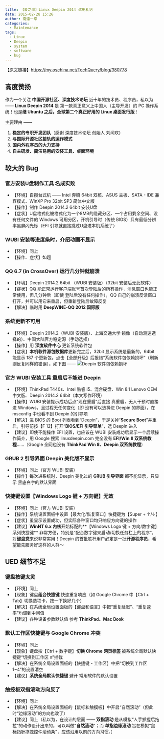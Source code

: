 ```yaml
---
title: 【爱之深】Linux Deepin 2014 试用札记
date: 2015-02-28 15:26
author: 南漂一卒
categories:
  - Maintenance
tags:
  - Linux
  - Deepin
  - system
  - software
  - bug
---
```



【原文链接】https://my.oschina.net/TechQuery/blog/380778


## 高度赞扬

作为一个关注 **中国开源社区、深度技术论坛** 近十年的技术员、程序员，私以为 —— **Linux Deepin 2014** 是 第一款真正意义上中国人（主导开发）的 PC 操作系统！也是**继 Ubuntu 之后，全球第二个真正好用的 Linux 桌面发行版**！

主要理由 ——
 1. **稳定的专职开发团队**（感谢 深度技术论坛 创始人 刘闻欢）
 2. **与国际开源社区接轨的运作模式**
 3. **国内外程序员的大力支持**
 4. **自主研发、简洁易用的安装工具、桌面环境**


## 较大的 Bug

### 官方安装U盘制作工具 名成实败

 - 【环境】自攒台式机 —— Intel 奔腾 64bit 双核、ASUS 主板、SATA - IDE 兼容模式、WinXP Pro 32bit SP3
   简体中文版
 - 【操作】制作 Deepin 2014.2 64bit 安装U盘
 - 【症状】U盘格式化被格式化为一个8MB的隐藏分区、一个占用剩余空间、没有任何文件的 Windows 可用分区，开机引导时（传统 BIOS）只有最低分辨率黑屏闪光标（EFI 引导就直接跳过U盘进本机系统了）

### WUBI 安装等进度条时，介绍动画不显示

 - 【环境】同上
 - 【操作、症状】如题

### QQ 6.7 (in CrossOver) 运行几分钟就崩溃

 - 【环境】Deepin 2014.2 64bit （WUBI 安装版）（32bit 安装后无此软件）
 - 【症状】QQ 能正常运行客户端账号首次登陆后的所有操作，消息窗口也能正常使用，但几分钟后（即使 登陆后没有任何操作），QQ 自己的崩溃反馈窗口打开，并可以用它来重启，但重新登陆后故障反复
 - 【解决】临时用 **DeepWINE-QQ 2012 国际版**

### 系统更新不可用

 - 【环境】Deepin 2014.2（WUBI 安装版）、上海交通大学 镜像（自动测速选择的）、中国大陆官方稳定源（手动选择）
 - 【操作】用 **深度软件中心** 更新系统软件包
 - 【症状】**本机软件源包数据库**更新完之后，32bit 显示系统是最新的，64bit 能显示 187 个更新包，点击【全部升级】后报错“系统软件包依赖损坏”（刷新则反复同样的错误），如下图 ——
![Deepin 软件包依赖损坏][1]

### 官方 WUBI 安装工具 重启后不能进 Deepin

 - 【环境】ThinkPad T440s、Intel 酷睿 i5、混合硬盘、Win 8.1 Lenovo OEM 中文版、Deepin 2014.2 64bit（本文写作环境）
 - 【操作】WUBI 安装提示成功后点“现在重启”后直接 真重启，无人干预时直接进 Windows，且过程无任何变化（即 没有可以选择进 Deepin 的界面），在 msconfig 中也看不到 Deepin 的引导项
 - 【解决】进 BIOS 的 Boot 列表看到“Deepin”，于是关掉“**Secure Boot**”并重启，引导前按【F 12】打开“**BIOS/EFI 引导菜单**”，选 Deepin 进入
 - 【建议】即使不能操作 EFI 设置，也应该在 WUBI 安装成功后显示一个后续操作简介，用 Google 搜索 linuxdeepin.com 完全没有 **EFI/Win 8 双系统教程**……（Google 全网也没有 **ThinkPad Win 8、Deepin 双系统教程**）

### GRUB 2 引导界面 Deepin 美化版不显示

 - 【环境】同上（官方 WUBI 安装）
 - 【操作】每次进系统时，Deepin 美化过的 **GRUB 引导界面** 都不能显示，只显示 黑底白字的默认界面

### 快捷键设置【Windows Logo 键 + 方向键】无效

 - 【环境】同上（官方 WUBI 安装）
 - 【操作】系统设置面板中设置【最大化/恢复窗口】快捷键为【Super + ↑/↓】
 - 【症状】虽显示设置成功，但实际各种窗口均只响应方向键的操作
 - 【建议】**WinNT 6.x 内核**开始标配的**【Windows Logo 键 + 方向/数字键】系列快捷键** 非常方便，特别是“配合数字键来启动/切换任务栏上的程序”，对**键盘党**来说非常实用！Deepin 的首批铁杆用户必定是一批**开源程序员**，希望能先服务好这样的人群～


## UED 细节不足

### 键盘按键太灵

 - 【环境】同上
 - 【现象】键盘**组合快捷键** 快速重复响应（如 Google Chrome 中【Ctrl + Tab】切换选项卡，按一下换好几个）
 - 【解决】在系统全局设置面板的【键盘和语言】中把“重复延迟”、“重复速率”均调到中间值
 - 【建议】各种设备参数默认值 参考 **ThinkPad、Mac Book**

### 默认工作区快捷键与 Google Chrome 冲突

 - 【环境】同上
 - 【现象】键盘按【Ctrl + 数字键】**切换 Chrome 网页标签** 被系统全局默认快捷键“切换到工作区 n”拦截
 - 【解决】在系统全局设置面板的【快捷键 - 工作区】中把“切换到工作区 1~4”的设置清空
 - 【建议】**系统全局默认快捷键** 避开 常用软件的默认设置

### 触控板双指滚动方向反了

 - 【环境】同上
 - 【解决】在系统全局设置面板的【鼠标和触摸板】中开启“自然滚动”（但此时“边缘滚动”的方向也改了）
 - 【建议】同上（私以为，在设计的层面 —— **双指滚动** 是从模拟“人手抓握后拖拉”的动作设计出来的，可以叫做“**自然滚动**”；而 **单指边缘滚动** 旨在模拟“鼠标指针拖拽控件滚动条”，应该沿用以前的方向习惯。）


  [1]: http://static.oschina.net/uploads/space/2015/0228/144405_Zmtb_1171658.png
